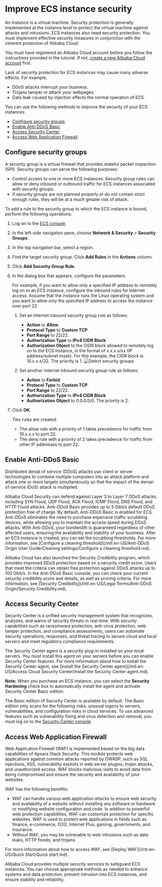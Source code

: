 # Improve ECS instance security

An instance is a virtual machine. Security protection is generally implemented at the instance level to protect the virtual machine against attacks and intrusions. ECS instances also need security protection. You must implement effective security measures in conjunction with the inherent protection of Alibaba Cloud.

You must have registered an Alibaba Cloud account before you follow the instructions provided in the tutorial. If not, [create a new Alibaba Cloud account](https://account.alibabacloud.com/register/intl_register.htm) first.

Lack of security protection for ECS instances may cause many adverse effects. For example,

-   DDoS attacks interrupt your business.
-   Trojans tamper or attack your webpages.
-   Data leak caused by injection affects the normal operation of ECS.

You can use the following methods to improve the security of your ECS instances:

-   [Configure security groups](#section_wkg_z2q_gfb)
-   [Enable Anti-DDoS Basic](#section_xyh_fkq_gfb)
-   [Access Security Center](#section_ezh_fkq_gfb)
-   [Access Web Application Firewall](#section_9b9_grv_99n)

## Configure security groups

A security group is a virtual firewall that provides stateful packet inspection \(SPI\). Security groups can serve the following purposes:

-   Control access to one or more ECS instances. Security group rules can allow or deny inbound or outbound traffic for ECS instances associated with security groups.
-   If security groups are not planned properly or do not contain strict enough rules, they will be at a much greater risk of attack.

To add a rule to the security group to which the ECS instance is bound, perform the following operations:

1.  Log on to the [ECS console](https://ecs.console.aliyun.com).

2.  In the left-side navigation pane, choose **Network & Security** \> **Security Groups**.

3.  In the top navigation bar, select a region.

4.  Find the target security group. Click **Add Rules** in the **Actions** column.

5.  Click **Add Security Group Rule**.

6.  In the dialog box that appears, configure the parameters.

    For example, if you want to allow only a specified IP address to remotely log on to an ECS instance, configure the inbound rules for Internet access. Assume that the instance runs the Linux operating system and you want to allow only the specified IP address to access the instance over port 22.

    1.  Set an Internet inbound security group rule as follows:

        -   **Action** to **Allow**.
        -   **Protocol Type** to **Custom TCP**.
        -   **Port Range** to 22/22.
        -   **Authorization Type** to **IPv4 CIDR Block**.
        -   **Authorization Object** to the CIDR block allowed to remotely log on to the ECS instance, in the format of x.x.x.x/xx \(IP address/subnet mask\). For this example, the CIDR block is 10.x.x.x/32. The priority is 1.
        ![Select security groups](https://static-aliyun-doc.oss-cn-hangzhou.aliyuncs.com/assets/img/en-US/0014488951/p91011.png)

    2.  Set another Internet inbound security group rule as follows:

        -   **Action** to **Forbid**.
        -   **Protocol Type** to **Custom TCP**.
        -   **Port Range** to 22/22.
        -   **Authorization Type** to **IPv4 CIDR Block**.
        -   **Authorization Object** to 0.0.0.0/0. The priority is 2.
7.  Click **OK**.

    Two rules are created:

    -   The allow rule with a priority of 1 takes precedence for traffic from 10.x.x.x to port 22.
    -   The deny rule with a priority of 2 takes precedence for traffic from other IP addresses to port 22.

## Enable Anti-DDoS Basic

Distributed denial of service \(DDoS\) attacks use client or server technologies to combine multiple computers into an attack platform and attack one or more targets simultaneously so that the impact of the denial-of-service \(DoS\) attack is multiplied.

Alibaba Cloud Security can defend against Layer 3 to Layer 7 DDoS attacks, including SYN Flood, UDP Flood, ACK Flood, ICMP Flood, DNS Flood, and HTTP Flood attacks. Anti-DDoS Basic provides up to 5 Gbit/s default DDoS protection free of charge. By default, Anti-DDoS Basic is enabled for ECS. Anti-DDoS eliminates the need to purchase expensive traffic scrubbing devices, while allowing you to maintain the access speed during DDoS attacks. With Anti-DDoS, your bandwidth is guaranteed regardless of other affected users, ensuring the availability and stability of your business. After an ECS instance is created, you can set the scrubbing thresholds. For more information, see [Configure a cleaning threshold](/intl.en-US/Anti-DDoS Origin User Guide/Cleaning settings/Configure a cleaning threshold.md).

Alibaba Cloud has also launched the Security Credibility program, which provides improved DDoS protection based on a security credit score. Users that meet the criteria can obtain free protection against DDoS attacks up to 100 Gbit/s. In the Anti-DDoS Basic console, you can check your current security credibility score and details, as well as scoring criteria. For more information, see [Security Credibility](/intl.en-US/Legal Terms/Anti-DDoS Origin/Security Credibility.md).

## Access Security Center

Security Center is a unified security management system that recognizes, analyzes, and warns of security threats in real-time. With security capabilities such as ransomware protection, anti-virus protection, web tamper protection, and compliance assessments, users can automate security operations, responses, and threat tracing to secure cloud and local servers and meet regulatory compliance requirements.

The Security Center agent is a security plug-in installed on your local servers. You must install this agent on your servers before you can enable Security Center features. For more information about how to install the Security Center agent, see [Install the Security Center agent](/intl.en-US/Access Cloud Security Center/Install the Security Center agent.md).

**Note:** When you purchase an ECS instance, you can select the **Security Hardening** check box to automatically install the agent and activate Security Center Basic edition.

The Basic edition of Security Center is available by default. The Basic edition only scans for the following risks: unusual logons to servers, vulnerabilities, and configuration risks in cloud services. To use advanced features such as vulnerability fixing and virus detection and removal, you must log on to the [Security Center console](https://yundunnext.console.aliyun.com/?p=sas).

## Access Web Application Firewall

Web Application Firewall \(WAF\) is implemented based on the big data capabilities of Apsara Stack Security. This module protects web applications against common attacks reported by OWASP, such as SQL injections, XSS, vulnerability exploits in web server plugins, trojan attacks, and unauthorized access. WAF blocks malicious visits to avoid data from being compromised and ensure the security and availability of your websites.

WAF has the following benefits:

-   WAF can handle various web application attacks to ensure web security and availability of a website without installing any software or hardware or modifying website configuration and code. In addition to powerful web protection capabilities, WAF can customize protection for specific websites. WAF is used to protect web applications in fields such as finance, e-commerce, O2O, Internet Plus, gaming, governments, and insurance.
-   Without WAF, you may be vulnerable to web intrusions such as data leaks, HTTP floods, and trojans.

For more information about how to access WAF, see [Deploy WAF](/intl.en-US/Quick Start/Quick start.md).

Alibaba Cloud provides multiple security services to safeguard ECS instances. You can choose appropriate methods as needed to enhance systems and data protection, prevent intrusion into ECS instances, and ensure stability and reliability.

